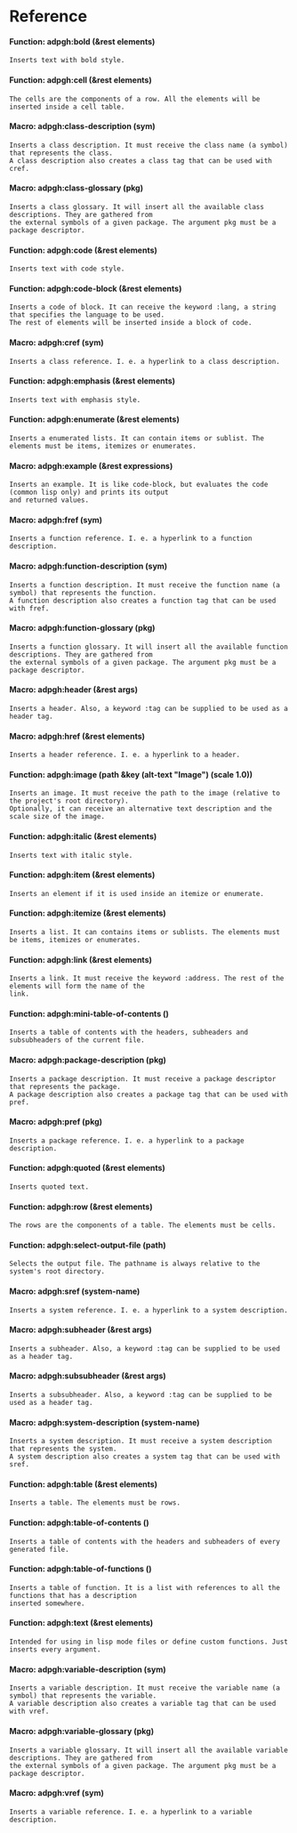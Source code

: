 <a id="header-adp-github-reference"></a>
# Reference

<a id="function-adp-github-bold"></a>
#### Function: adpgh:bold (&rest elements)

`````text
Inserts text with bold style.
`````

<a id="function-adp-github-cell"></a>
#### Function: adpgh:cell (&rest elements)

`````text
The cells are the components of a row. All the elements will be inserted inside a cell table.
`````

<a id="function-adp-github-class-description"></a>
#### Macro: adpgh:class-description (sym)

`````text
Inserts a class description. It must receive the class name (a symbol) that represents the class. 
A class description also creates a class tag that can be used with cref.
`````

<a id="function-adp-github-class-glossary"></a>
#### Macro: adpgh:class-glossary (pkg)

`````text
Inserts a class glossary. It will insert all the available class descriptions. They are gathered from
the external symbols of a given package. The argument pkg must be a package descriptor.
`````

<a id="function-adp-github-code"></a>
#### Function: adpgh:code (&rest elements)

`````text
Inserts text with code style.
`````

<a id="function-adp-github-code-block"></a>
#### Function: adpgh:code-block (&rest elements)

`````text
Inserts a code of block. It can receive the keyword :lang, a string that specifies the language to be used.
The rest of elements will be inserted inside a block of code.
`````

<a id="function-adp-github-cref"></a>
#### Macro: adpgh:cref (sym)

`````text
Inserts a class reference. I. e. a hyperlink to a class description.
`````

<a id="function-adp-github-emphasis"></a>
#### Function: adpgh:emphasis (&rest elements)

`````text
Inserts text with emphasis style.
`````

<a id="function-adp-github-enumerate"></a>
#### Function: adpgh:enumerate (&rest elements)

`````text
Inserts a enumerated lists. It can contain items or sublist. The elements must be items, itemizes or enumerates.
`````

<a id="function-adp-github-example"></a>
#### Macro: adpgh:example (&rest expressions)

`````text
Inserts an example. It is like code-block, but evaluates the code (common lisp only) and prints its output
and returned values.
`````

<a id="function-adp-github-fref"></a>
#### Macro: adpgh:fref (sym)

`````text
Inserts a function reference. I. e. a hyperlink to a function description.
`````

<a id="function-adp-github-function-description"></a>
#### Macro: adpgh:function-description (sym)

`````text
Inserts a function description. It must receive the function name (a symbol) that represents the function. 
A function description also creates a function tag that can be used with fref.
`````

<a id="function-adp-github-function-glossary"></a>
#### Macro: adpgh:function-glossary (pkg)

`````text
Inserts a function glossary. It will insert all the available function descriptions. They are gathered from
the external symbols of a given package. The argument pkg must be a package descriptor.
`````

<a id="function-adp-github-header"></a>
#### Macro: adpgh:header (&rest args)

`````text
Inserts a header. Also, a keyword :tag can be supplied to be used as a header tag.
`````

<a id="function-adp-github-href"></a>
#### Macro: adpgh:href (&rest elements)

`````text
Inserts a header reference. I. e. a hyperlink to a header.
`````

<a id="function-adp-github-image"></a>
#### Function: adpgh:image (path &key (alt-text "Image") (scale 1.0))

`````text
Inserts an image. It must receive the path to the image (relative to the project's root directory).
Optionally, it can receive an alternative text description and the scale size of the image.
`````

<a id="function-adp-github-italic"></a>
#### Function: adpgh:italic (&rest elements)

`````text
Inserts text with italic style.
`````

<a id="function-adp-github-item"></a>
#### Function: adpgh:item (&rest elements)

`````text
Inserts an element if it is used inside an itemize or enumerate.
`````

<a id="function-adp-github-itemize"></a>
#### Function: adpgh:itemize (&rest elements)

`````text
Inserts a list. It can contains items or sublists. The elements must be items, itemizes or enumerates.
`````

<a id="function-adp-github-link"></a>
#### Function: adpgh:link (&rest elements)

`````text
Inserts a link. It must receive the keyword :address. The rest of the elements will form the name of the
link.
`````

<a id="function-adp-github-mini-table-of-contents"></a>
#### Function: adpgh:mini-table-of-contents ()

`````text
Inserts a table of contents with the headers, subheaders and subsubheaders of the current file.
`````

<a id="function-adp-github-package-description"></a>
#### Macro: adpgh:package-description (pkg)

`````text
Inserts a package description. It must receive a package descriptor that represents the package. 
A package description also creates a package tag that can be used with pref.
`````

<a id="function-adp-github-pref"></a>
#### Macro: adpgh:pref (pkg)

`````text
Inserts a package reference. I. e. a hyperlink to a package description.
`````

<a id="function-adp-github-quoted"></a>
#### Function: adpgh:quoted (&rest elements)

`````text
Inserts quoted text.
`````

<a id="function-adp-github-row"></a>
#### Function: adpgh:row (&rest elements)

`````text
The rows are the components of a table. The elements must be cells.
`````

<a id="function-adp-github-select-output-file"></a>
#### Function: adpgh:select-output-file (path)

`````text
Selects the output file. The pathname is always relative to the system's root directory.
`````

<a id="function-adp-github-sref"></a>
#### Macro: adpgh:sref (system-name)

`````text
Inserts a system reference. I. e. a hyperlink to a system description.
`````

<a id="function-adp-github-subheader"></a>
#### Macro: adpgh:subheader (&rest args)

`````text
Inserts a subheader. Also, a keyword :tag can be supplied to be used as a header tag.
`````

<a id="function-adp-github-subsubheader"></a>
#### Macro: adpgh:subsubheader (&rest args)

`````text
Inserts a subsubheader. Also, a keyword :tag can be supplied to be used as a header tag.
`````

<a id="function-adp-github-system-description"></a>
#### Macro: adpgh:system-description (system-name)

`````text
Inserts a system description. It must receive a system description that represents the system. 
A system description also creates a system tag that can be used with sref.
`````

<a id="function-adp-github-table"></a>
#### Function: adpgh:table (&rest elements)

`````text
Inserts a table. The elements must be rows.
`````

<a id="function-adp-github-table-of-contents"></a>
#### Function: adpgh:table-of-contents ()

`````text
Inserts a table of contents with the headers and subheaders of every generated file.
`````

<a id="function-adp-github-table-of-functions"></a>
#### Function: adpgh:table-of-functions ()

`````text
Inserts a table of function. It is a list with references to all the functions that has a description
inserted somewhere.
`````

<a id="function-adp-github-text"></a>
#### Function: adpgh:text (&rest elements)

`````text
Intended for using in lisp mode files or define custom functions. Just inserts every argument.
`````

<a id="function-adp-github-variable-description"></a>
#### Macro: adpgh:variable-description (sym)

`````text
Inserts a variable description. It must receive the variable name (a symbol) that represents the variable. 
A variable description also creates a variable tag that can be used with vref.
`````

<a id="function-adp-github-variable-glossary"></a>
#### Macro: adpgh:variable-glossary (pkg)

`````text
Inserts a variable glossary. It will insert all the available variable descriptions. They are gathered from
the external symbols of a given package. The argument pkg must be a package descriptor.
`````

<a id="function-adp-github-vref"></a>
#### Macro: adpgh:vref (sym)

`````text
Inserts a variable reference. I. e. a hyperlink to a variable description.
`````